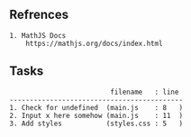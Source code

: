 ## Refrences
    1. MathJS Docs   
        https://mathjs.org/docs/index.html

## Tasks
                             filename   : line
    -------------------------------------------
    1. Check for undefined  (main.js    : 8   )
    2. Input x here somehow (main.js    : 11  )
    3. Add styles           (styles.css : 5   )